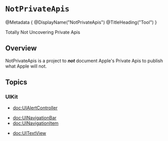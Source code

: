 # ``NotPrivateApis``

@Metadata {
    @DisplayName("NotPrivateApis")
    @TitleHeading("Tool")
}

Totally Not Uncovering Private Apis

## Overview

NotPrivateApis is a project to _**not**_ document Apple's Private Apis to publish what Apple will not.

## Topics

### UIKit

- <doc:UIAlertController>

<!--### UINavigation-->

- <doc:UINavigationBar>
- <doc:UINavigationItem>

<!--### UITextView-->

- <doc:UITextView>
